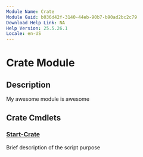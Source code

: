 ```yaml
---
Module Name: Crate
Module Guid: b036d42f-3140-44eb-90b7-b90ad2bc2c79
Download Help Link: NA
Help Version: 25.5.26.1
Locale: en-US
---
```


# Crate Module
## Description
My awesome module is awesome

## Crate Cmdlets
### [Start-Crate](Start-Crate.md)
Brief description of the script purpose

